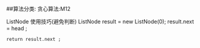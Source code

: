 ##算法分类:
	贪心算法:M12
	
	

ListNode 使用技巧(避免判断)
	ListNode result = new ListNode(0);
	result.next = head ;
	
	return result.next ;
	
	